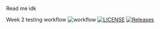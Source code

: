 Read me idk

Week 2 testing workflow
![workflow](https://github.com/Valve00/sem/actions/workflows/main.yml/badge.svg)
[![LICENSE](https://img.shields.io/github/license/Valve00/sem.svg?style=flat-square)](https://github.com/Valve00/sem/blob/master/LICENSE)
[![Releases](https://img.shields.io/github/release/Valve00/sem/all.svg?style=flat-square)](https://github.com/Valve00/sem/releases)

